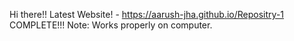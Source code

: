 Hi there!!
Latest Website! - https://aarush-jha.github.io/Repositry-1
COMPLETE!!!
Note: Works properly on computer.

